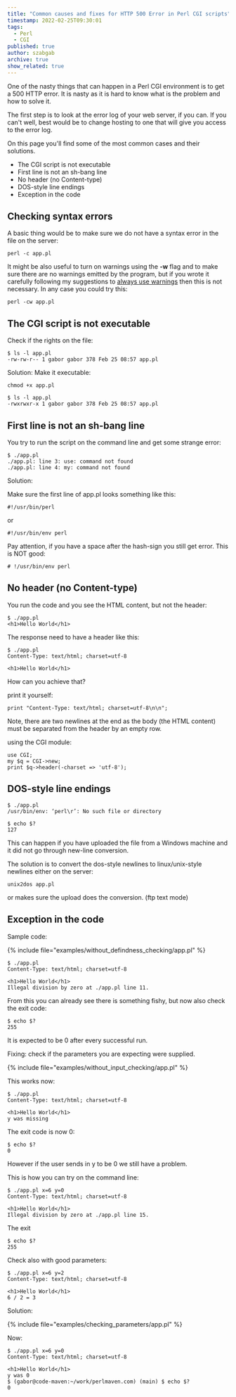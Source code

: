 ```yaml
---
title: "Common causes and fixes for HTTP 500 Error in Perl CGI scripts"
timestamp: 2022-02-25T09:30:01
tags:
  - Perl
  - CGI
published: true
author: szabgab
archive: true
show_related: true
---
```



One of the nasty things that can happen in a Perl CGI environment is to get a 500 HTTP error. It is nasty as it is hard to know what is the problem and how to solve it.

The first step is to look at the error log of your web server, if you can. If you can't well, best would be to change hosting to one that will give you access to the error
log.

On this page you'll find some of the most common cases and their solutions.


* The CGI script is not executable
* First line is not an sh-bang line
* No header (no Content-type)
* DOS-style line endings
* Exception in the code

## Checking syntax errors

A basic thing would be to make sure we do not have a syntax error in the file on the server:

```
perl -c app.pl
```

It might be also useful to turn on warnings using the <b>-w</b> flag and to make sure there are no warnings emitted
by the program, but if you wrote it carefully following my suggestions to [always use warnings](/always-use-warnings)
then this is not necessary. In any case you could try this:

```
perl -cw app.pl
```


## The CGI script is not executable

Check if the rights on the file:

```
$ ls -l app.pl
-rw-rw-r-- 1 gabor gabor 378 Feb 25 08:57 app.pl
```

Solution: Make it executable:

```
chmod +x app.pl
```

```
$ ls -l app.pl
-rwxrwxr-x 1 gabor gabor 378 Feb 25 08:57 app.pl
```


## First line is not an sh-bang line

You try to run the script on the command line and get some strange error:

```
$ ./app.pl
./app.pl: line 3: use: command not found
./app.pl: line 4: my: command not found
```

Solution:

Make sure the first line of app.pl looks something like this:

```
#!/usr/bin/perl
```

or

```
#!/usr/bin/env perl
```

Pay attention, if you have a space after the hash-sign you still get error. This is NOT good:

```
# !/usr/bin/env perl
```


## No header (no Content-type)

You run the code and you see the HTML content, but not the header:

```
$ ./app.pl
<h1>Hello World</h1>
```

The response need to have a header like this:

```
$ ./app.pl
Content-Type: text/html; charset=utf-8

<h1>Hello World</h1>
```

How can you achieve that?

print it yourself:

```
print "Content-Type: text/html; charset=utf-8\n\n";
```

Note, there are two newlines at the end as the body (the HTML content) must be separated from the header by an empty row.

using the CGI module:

```
use CGI;
my $q = CGI->new;
print $q->header(-charset => 'utf-8');
```

## DOS-style line endings

```
$ ./app.pl
/usr/bin/env: ‘perl\r’: No such file or directory

$ echo $?
127
```

This can happen if you have uploaded the file from a Windows machine and it did not go through new-line conversion.

The solution is to convert the dos-style newlines to linux/unix-style newlines either on the server:

```
unix2dos app.pl
```

or makes sure the upload does the conversion. (ftp text mode)

## Exception in the code

Sample code:

{% include file="examples/without_defindness_checking/app.pl" %}

```
$ ./app.pl
Content-Type: text/html; charset=utf-8

<h1>Hello World</h1>
Illegal division by zero at ./app.pl line 11.
```

From this you can already see there is something fishy, but now also check the exit code:

```
$ echo $?
255
```

It is expected to be 0 after every successful run.

Fixing: check if the parameters you are expecting were supplied.

{% include file="examples/without_input_checking/app.pl" %}

This works now:

```
$ ./app.pl
Content-Type: text/html; charset=utf-8

<h1>Hello World</h1>
y was missing
```

The exit code is now 0:

```
$ echo $?
0
```

However if the user sends in y to be 0 we still have a problem.

This is how you can try on the command line:

```
$ ./app.pl x=6 y=0
Content-Type: text/html; charset=utf-8

<h1>Hello World</h1>
Illegal division by zero at ./app.pl line 15.
```

The exit
```
$ echo $?
255
```

Check also with good parameters:

```
$ ./app.pl x=6 y=2
Content-Type: text/html; charset=utf-8

<h1>Hello World</h1>
6 / 2 = 3
```

Solution:

{% include file="examples/checking_parameters/app.pl" %}

Now:

```
$ ./app.pl x=6 y=0
Content-Type: text/html; charset=utf-8

<h1>Hello World</h1>
y was 0
$ (gabor@code-maven:~/work/perlmaven.com) (main) $ echo $?
0
```


